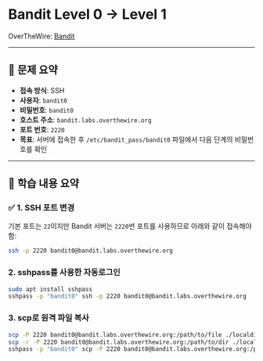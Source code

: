 # Bandit Level 0 → Level 1

OverTheWire: [Bandit](https://overthewire.org/wargames/bandit/)

---

## 📌 문제 요약

- **접속 방식**: SSH
- **사용자**: `bandit0`
- **비밀번호**: `bandit0`
- **호스트 주소**: `bandit.labs.overthewire.org`
- **포트 번호**: `2220`
- **목표**: 서버에 접속한 후 `/etc/bandit_pass/bandit0` 파일에서 다음 단계의 비밀번호를 확인

---

## 🧠 학습 내용 요약

### ✅ 1. SSH 포트 변경

기본 포트는 `22`이지만 Bandit 서버는 `2220`번 포트를 사용하므로 아래와 같이 접속해야 함:

```bash
ssh -p 2220 bandit0@bandit.labs.overthewire.org
```
### 2. sshpass를 사용한 자동로그인

```bash
sudo apt install sshpass
sshpass -p "bandit0" ssh -p 2220 bandit0@bandit.labs.overthewire.org
```

### 3.  scp로 원격 파일 복사
```bash
scp -P 2220 bandit0@bandit.labs.overthewire.org:/path/to/file ./localdir/
scp -r -P 2220 bandit0@bandit.labs.overthewire.org:/path/to/dir ./localdir/
sshpass -p "bandit0" scp -P 2220 bandit0@bandit.labs.overthewire.org:/path/to/file ./localdir/
```





